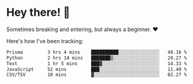 # Hey there! 👋
Sometimes breaking and entering, but always a beginner. ❤️

Here's how I've been tracking:
<!--START_SECTION:waka-->

```txt
Prisma         3 hrs 4 mins    ██████████░░░░░░░░░░░░░░░   40.16 %
Python         2 hrs 14 mins   ███████▒░░░░░░░░░░░░░░░░░   29.27 %
Text           1 hr 5 mins     ███▓░░░░░░░░░░░░░░░░░░░░░   14.33 %
JavaScript     52 mins         ███░░░░░░░░░░░░░░░░░░░░░░   11.40 %
CSV/TSV        10 mins         ▓░░░░░░░░░░░░░░░░░░░░░░░░   02.27 %
```

<!--END_SECTION:waka-->
